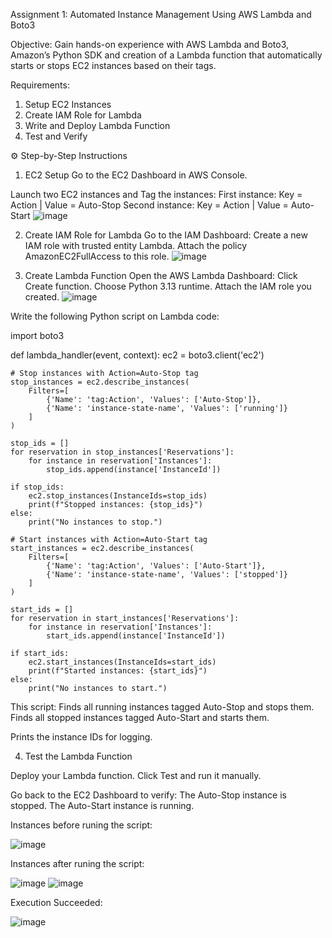 Assignment 1: Automated Instance Management Using AWS Lambda and Boto3

Objective:
Gain hands-on experience with AWS Lambda and Boto3, Amazon’s Python SDK and creation of a Lambda function that automatically starts or stops EC2 instances based on their tags.

Requirements:
1. Setup EC2 Instances
2. Create IAM Role for Lambda
3. Write and Deploy Lambda Function
4. Test and Verify

⚙️ Step-by-Step Instructions

1. EC2 Setup
Go to the EC2 Dashboard in AWS Console.

Launch two EC2 instances and Tag the instances:
First instance: Key = Action | Value = Auto-Stop
Second instance: Key = Action | Value = Auto-Start
![image](https://github.com/user-attachments/assets/36696a9a-c4db-4419-a30a-a25782789ffc)


2. Create IAM Role for Lambda
Go to the IAM Dashboard:
Create a new IAM role with trusted entity Lambda.
Attach the policy AmazonEC2FullAccess to this role.
![image](https://github.com/user-attachments/assets/8f5a0cf2-bb0a-4683-bb8c-f2111dbf2287)

3. Create Lambda Function
Open the AWS Lambda Dashboard:
Click Create function.
Choose Python 3.13 runtime.
Attach the IAM role you created.
![image](https://github.com/user-attachments/assets/f4e64430-1357-43f3-b8e0-7689e85f7313)

Write the following Python script on Lambda code:

import boto3

def lambda_handler(event, context):
    ec2 = boto3.client('ec2')

    # Stop instances with Action=Auto-Stop tag
    stop_instances = ec2.describe_instances(
        Filters=[
            {'Name': 'tag:Action', 'Values': ['Auto-Stop']},
            {'Name': 'instance-state-name', 'Values': ['running']}
        ]
    )

    stop_ids = []
    for reservation in stop_instances['Reservations']:
        for instance in reservation['Instances']:
            stop_ids.append(instance['InstanceId'])

    if stop_ids:
        ec2.stop_instances(InstanceIds=stop_ids)
        print(f"Stopped instances: {stop_ids}")
    else:
        print("No instances to stop.")

    # Start instances with Action=Auto-Start tag
    start_instances = ec2.describe_instances(
        Filters=[
            {'Name': 'tag:Action', 'Values': ['Auto-Start']},
            {'Name': 'instance-state-name', 'Values': ['stopped']}
        ]
    )

    start_ids = []
    for reservation in start_instances['Reservations']:
        for instance in reservation['Instances']:
            start_ids.append(instance['InstanceId'])

    if start_ids:
        ec2.start_instances(InstanceIds=start_ids)
        print(f"Started instances: {start_ids}")
    else:
        print("No instances to start.")

This script:
Finds all running instances tagged Auto-Stop and stops them.
Finds all stopped instances tagged Auto-Start and starts them.

Prints the instance IDs for logging.

4. Test the Lambda Function
   
Deploy your Lambda function.
Click Test and run it manually.

Go back to the EC2 Dashboard to verify:
The Auto-Stop instance is stopped.
The Auto-Start instance is running.

Instances before runing the script:

![image](https://github.com/user-attachments/assets/0918edd4-81bf-4840-97c9-d6d79e414152)

Instances after runing the script:

![image](https://github.com/user-attachments/assets/5327ace1-c73c-4e68-8d77-22805b4372d8)
![image](https://github.com/user-attachments/assets/6802c8b1-840e-43cc-a4bc-18121c619593)

Execution Succeeded:

![image](https://github.com/user-attachments/assets/a4f7000e-e205-42fa-ab59-037fa818a291)
